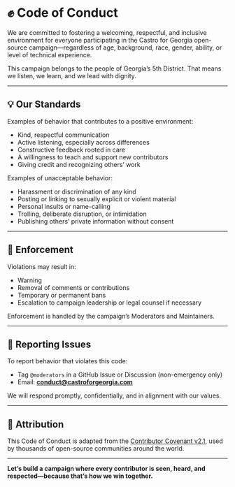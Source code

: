 # ✊ Code of Conduct

We are committed to fostering a welcoming, respectful, and inclusive environment for everyone participating in the Castro for Georgia open-source campaign—regardless of age, background, race, gender, ability, or level of technical experience.

This campaign belongs to the people of Georgia’s 5th District. That means we listen, we learn, and we lead with dignity.

---

## 💡 Our Standards

Examples of behavior that contributes to a positive environment:

- Kind, respectful communication
- Active listening, especially across differences
- Constructive feedback rooted in care
- A willingness to teach and support new contributors
- Giving credit and recognizing others’ work

Examples of unacceptable behavior:

- Harassment or discrimination of any kind
- Posting or linking to sexually explicit or violent material
- Personal insults or name-calling
- Trolling, deliberate disruption, or intimidation
- Publishing others’ private information without consent

---

## 🔧 Enforcement

Violations may result in:

- Warning
- Removal of comments or contributions
- Temporary or permanent bans
- Escalation to campaign leadership or legal counsel if necessary

Enforcement is handled by the campaign’s Moderators and Maintainers.

---

## 📣 Reporting Issues

To report behavior that violates this code:

- Tag `@moderators` in a GitHub Issue or Discussion (non-emergency only)
- Email: **[conduct@castroforgeorgia.com](mailto:conduct@castroforgeorgia.com)**

We will respond promptly, confidentially, and in alignment with our values.

---

## 📜 Attribution

This Code of Conduct is adapted from the [Contributor Covenant v2.1](https://www.contributor-covenant.org/version/2/1/code_of_conduct.html), used by thousands of open-source communities around the world.

---

**Let’s build a campaign where every contributor is seen, heard, and respected—because that’s how we win together.**
